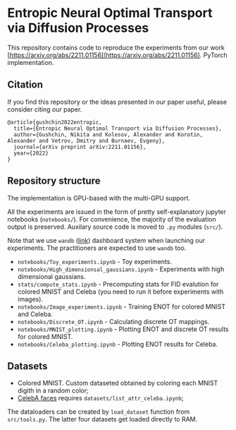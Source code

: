 # Entropic Neural Optimal Transport via Diffusion Processes

This repository contains code to reproduce the experiments from our work [https://arxiv.org/abs/2211.01156](https://arxiv.org/abs/2211.01156). PyTorch implementation.

## Citation

If you find this repository or the ideas presented in our paper useful, please consider citing our paper.

```
@article{gushchin2022entropic,
  title={Entropic Neural Optimal Transport via Diffusion Processes},
  author={Gushchin, Nikita and Kolesov, Alexander and Korotin, Alexander and Vetrov, Dmitry and Burnaev, Evgeny},
  journal={arXiv preprint arXiv:2211.01156},
  year={2022}
}
```

## Repository structure
The implementation is GPU-based with the multi-GPU support.

All the experiments are issued in the form of pretty self-explanatory jupyter notebooks (`notebooks/`). For convenience, the majority of the evaluation output is preserved. Auxilary source code is moved to `.py` modules (`src/`). 

Note that we use `wandb` ([link](https://wandb.ai/site)) dashboard system when launching our experiments. The practitioners are expected to use `wandb` too. 

- ```notebooks/Toy_experiments.ipynb``` - Toy experiments.
- ```notebooks/High_dimensionsal_gaussians.ipynb``` - Experiments with high dimensional gaussians.
- ```stats/compute_stats.ipynb``` - Precomputing stats for FID evalution for colored MNIST and Celeba (you need to run it before experiments with images).
- ```notebooks/Image_experiments.ipynb``` - Training ENOT for colored MNIST and Celeba.
- ```notebooks/Discrete_OT.ipynb``` - Calculating discrete OT mappings.
- ```notebooks/MNIST_plotting.ipynb``` - Plotting ENOT and discrete OT results for colored MNIST.
- ```notebooks/Celeba_plotting.ipynb``` - Plotting ENOT results for Celeba.

## Datasets
- Colored MNIST. Custom dataseted obtained by coloring each MNIST digith in a random color;
- [CelebA faces](https://mmlab.ie.cuhk.edu.hk/projects/CelebA.html) requires ```datasets/list_attr_celeba.ipynb```;

The dataloaders can be created by ```load_dataset``` function from ```src/tools.py```. The latter four datasets get loaded directly to RAM.
